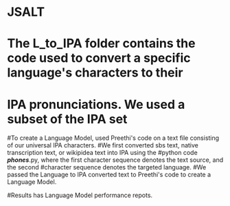 # JSALT

# The L_to_IPA folder contains the code used to convert a specific language's characters to their 
# IPA pronunciations. We used a subset of the IPA set 

#To create a Language Model, used Preethi's code on a text file consisting of our universal IPA characters.
#We first converted sbs text, native transcription text, or wikipidea text into IPA using the 
#python code **_phones_**.py, where the first character sequence denotes the text source, and the second
#character sequence denotes the targeted language.
#We passed the Language to IPA converted text to Preethi's code to create a Language Model.

#Results has Language Model performance repots.

